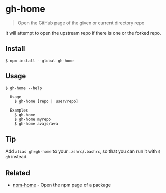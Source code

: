 # gh-home

> Open the GitHub page of the given or current directory repo

It will attempt to open the upstream repo if there is one or the forked repo.

## Install

```
$ npm install --global gh-home
```

## Usage

```
$ gh-home --help

  Usage
    $ gh-home [repo | user/repo]

  Examples
    $ gh-home
    $ gh-home myrepo
    $ gh-home avajs/ava
```

## Tip

Add `alias gh=gh-home` to your `.zshrc`/`.bashrc`, so that you can run it with `$ gh` instead.

## Related

- [npm-home](https://github.com/sindresorhus/npm-home) - Open the npm page of a package
